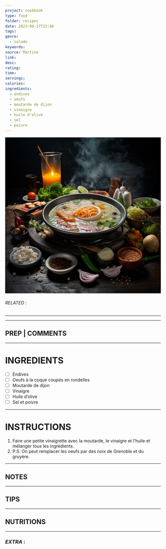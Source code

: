 ```yaml
---
project: cookbook
type: food
folder: recipes
date: 2023-09-27T22:46
tags: 
genre:
  - salade
keywords: 
source: Martine
link: 
desc: 
rating: 
time: 
servings: 
calories: 
ingredients:
  - endives
  - oeufs
  - moutarde de dijon
  - vinaigre
  - huile d'olive
  - sel
  - poivre
---
```


![IMAGE](_default.png)

###### *RELATED* : 
---


---
## PREP | COMMENTS



---
# INGREDIENTS

- [ ] Endives
- [ ] Oeufs à la coque coupés en rondelles
- [ ] Moutarde de dijon 
- [ ] Vinaigre 
- [ ] Huile d’olive
- [ ] Sel et poivre

---
# INSTRUCTIONS

1. Faire une petite vinaigrette avec la moutarde, le vinaigre et l’huile et mélanger tous les ingrédients.
2. P.S. On peut remplacer les oeufs par des noix de Grenoble et du gruyère.

---
## NOTES



---
## TIPS



---
## NUTRITIONS



---
### *EXTRA* :



